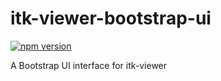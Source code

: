 # itk-viewer-bootstrap-ui

[![npm version](https://badge.fury.io/js/itk-viewer-bootstrap-ui.svg)](https://badge.fury.io/js/itk-viewer-bootstrap-ui)

A Bootstrap UI interface for itk-viewer
